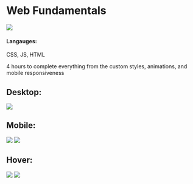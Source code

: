# Web Fundamentals
![](https://github.com/lisabroadhead/FrontEndDevelopment/blob/main/Screen%20Recording%202022-06-02%20at%209.28.30%20AM.gif) 

#### Langauges: 
CSS, JS, HTML

4 hours to complete everything from the custom styles, animations, and mobile responsiveness 

## Desktop:
![](https://github.com/lisabroadhead/webFunExam/blob/main/Screen%20Shot%202022-06-02%20at%209.28.10%20AM.png) 
<br/>
## Mobile:
![](https://github.com/lisabroadhead/webFunExam/blob/main/Screen%20Shot%202022-06-02%20at%209.30.31%20AM.png) 
![](https://github.com/lisabroadhead/webFunExam/blob/main/Screen%20Shot%202022-06-02%20at%209.30.37%20AM.png)
<br/>
## Hover:
![](https://github.com/lisabroadhead/webFunExam/blob/main/Screen%20Shot%202022-06-02%20at%209.31.02%20AM.png) 
![](https://github.com/lisabroadhead/webFunExam/blob/main/Screen%20Shot%202022-06-02%20at%209.31.08%20AM.png) 
